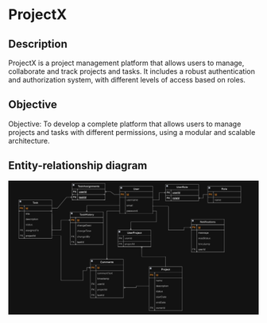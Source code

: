 # ProjectX

## Description
ProjectX is a project management platform that allows users to manage, collaborate and track projects and tasks. It includes a robust authentication and authorization system, with different levels of access based on roles.


## Objective
Objective:
To develop a complete platform that allows users to manage projects and tasks with different permissions, using a modular and scalable architecture.

## Entity-relationship diagram
![Entity-relationship](images/diagram.png)

